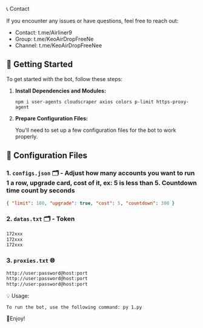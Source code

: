 📞 Contact

If you encounter any issues or have questions, feel free to reach out:

- Contact: t.me/Airliner9
- Group: t.me/KeoAirDropFreeNe
- Channel: t.me/KeoAirDropFreeNee

## 🚀 Getting Started

To get started with the bot, follow these steps:

1. **Install Dependencies and Modules:**

   ```
   npm i user-agents cloudscraper axios colors p-limit https-proxy-agent
   ```

2. **Prepare Configuration Files:**

   You'll need to set up a few configuration files for the bot to work properly.

## 📁 Configuration Files

### 1. `configs.json` 🗂️ - Adjust how many accounts you want to run 1 a row, upgrade card, cost of it, ex: 5 is less than 5. Countdown time count by seconds

```json
{ "limit": 100, "upgrade": true, "cost": 5, "countdown": 300 }
```

### 2. `datas.txt` 🗂️ - Token

```txt
172xxx
172xxx
172xxx
```

### 3. `proxies.txt` 🌐

```txt
http://user:password@host:port
http://user:password@host:port
http://user:password@host:port
```

💡 Usage:

    To run the bot, use the following command: py 1.py

🎇Enjoy!

